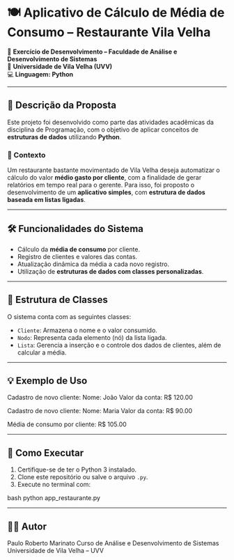 # 🍽️ Aplicativo de Cálculo de Média de Consumo – Restaurante Vila Velha

📌 **Exercício de Desenvolvimento – Faculdade de Análise e Desenvolvimento de Sistemas**  
📍 **Universidade de Vila Velha (UVV)**  
💻 **Linguagem: Python**

---

## 📖 Descrição da Proposta

Este projeto foi desenvolvido como parte das atividades acadêmicas da disciplina de Programação, com o objetivo de aplicar conceitos de **estruturas de dados** utilizando **Python**.

### 🧩 Contexto

Um restaurante bastante movimentado de Vila Velha deseja automatizar o cálculo do valor **médio gasto por cliente**, com a finalidade de gerar relatórios em tempo real para o gerente. Para isso, foi proposto o desenvolvimento de um **aplicativo simples**, com **estrutura de dados baseada em listas ligadas**.

---

## 🛠️ Funcionalidades do Sistema

- Cálculo da **média de consumo** por cliente.
- Registro de clientes e valores das contas.
- Atualização dinâmica da média a cada novo registro.
- Utilização de **estruturas de dados com classes personalizadas**.

---

## 🧱 Estrutura de Classes

O sistema conta com as seguintes classes:

- `Cliente`: Armazena o nome e o valor consumido.
- `Nodo`: Representa cada elemento (nó) da lista ligada.
- `Lista`: Gerencia a inserção e o controle dos dados de clientes, além de calcular a média.

---

## 💡 Exemplo de Uso

Cadastro de novo cliente:
Nome: João
Valor da conta: R$ 120.00

Cadastro de novo cliente:
Nome: Maria
Valor da conta: R$ 90.00

Média de consumo por cliente: R$ 105.00

---

## 🚀 Como Executar

1. Certifique-se de ter o Python 3 instalado.
2. Clone este repositório ou salve o arquivo `.py`.
3. Execute no terminal com:

bash
python app_restaurante.py

---

## 👨‍🎓 Autor
Paulo Roberto Marinato
Curso de Análise e Desenvolvimento de Sistemas
Universidade de Vila Velha – UVV

